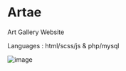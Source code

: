 # Artae
Art Gallery Website

Languages : html/scss/js & php/mysql

![image](https://github.com/Shykip/artgallery-artae/assets/114864098/11a72afa-91aa-4654-967b-93123b0cecbb)
